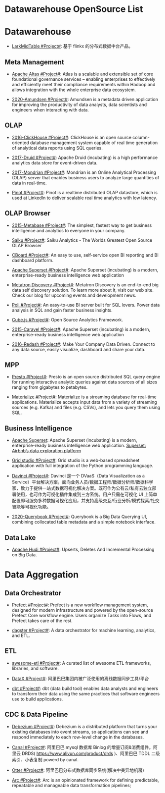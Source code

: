 # Datawarehouse OpenSource List

# Datawarehouse

- [LarkMidTable #Project#](https://github.com/wxgzgl/LarkMidTable): 基于 flinkx 的分布式数据中台产品。

## Meta Management

- [Apache Altas #Project#](https://atlas.apache.org/#/): Atlas is a scalable and extensible set of core foundational governance services – enabling enterprises to effectively and efficiently meet their compliance requirements within Hadoop and allows integration with the whole enterprise data ecosystem.

- [2020-Amundsen #Project#](https://github.com/amundsen-io/amundsen): Amundsen is a metadata driven application for improving the productivity of data analysts, data scientists and engineers when interacting with data.

## OLAP

- [2016-ClickHouse #Project#](https://clickhouse.yandex/): ClickHouse is an open source column-oriented database management system capable of real time generation of analytical data reports using SQL queries.

- [2017-Druid #Project#](http://druid.io/): Apache Druid (incubating) is a high performance analytics data store for event-driven data.

- [2017-Mondrian #Project#](https://github.com/pentaho/mondrian): Mondrian is an Online Analytical Processing (OLAP) server that enables business users to analyze large quantities of data in real-time.

- [Pinot #Project#](https://github.com/linkedin/pinot): Pinot is a realtime distributed OLAP datastore, which is used at LinkedIn to deliver scalable real time analytics with low latency.

## OLAP Browser

- [2015-Metabase #Project#](https://github.com/metabase/metabase): The simplest, fastest way to get business intelligence and analytics to everyone in your company.

- [Saiku #Project#](https://github.com/OSBI/saiku): Saiku Analytics - The Worlds Greatest Open Source OLAP Browser

- [CBoard #Project#](https://github.com/TuiQiao/CBoard): An easy to use, self-service open BI reporting and BI dashboard platform.

- [Apache Superset #Project#](https://github.com/apache/incubator-superset): Apache Superset (incubating) is a modern, enterprise-ready business intelligence web application

- [Metatron Discovery #Project#](https://github.com/metatron-app/metatron-discovery): Metatron Discovery is an end-to-end big data self discovery solution. To learn more about it, visit our web site. Check our blog for upcoming events and development news.

- [Poli #Project#](https://github.com/shzlw/poli): An easy-to-use BI server built for SQL lovers. Power data analysis in SQL and gain faster business insights.

- [Cube.js #Project#](https://github.com/cube-js/cube.js): Open Source Analytics Framework.

- [2015-Caravel #Project#](https://github.com/airbnb/caravel): Apache Superset (incubating) is a modern, enterprise-ready business intelligence web application

- [2016-Redash #Project#](https://github.com/getredash/redash): Make Your Company Data Driven. Connect to any data source, easily visualize, dashboard and share your data.

## MPP

- [Presto #Project#](https://prestodb.io/): Presto is an open source distributed SQL query engine for running interactive analytic queries against data sources of all sizes ranging from gigabytes to petabytes.

- [Materialize #Project#](https://materialize.com/docs/): Materialize is a streaming database for real-time applications. Materialize accepts input data from a variety of streaming sources (e.g. Kafka) and files (e.g. CSVs), and lets you query them using SQL.

## Business Intelligence

- [Apache Superset](https://github.com/apache/incubator-superset): Apache Superset (incubating) is a modern, enterprise-ready business intelligence web application. [Superset: Airbnb’s data exploration platform](https://parg.co/bIh)

- [Grid studio #Project#](https://github.com/ricklamers/gridstudio): Grid studio is a web-based spreadsheet application with full integration of the Python programming language.

- [Davinci #Project#](https://edp963.github.io/davinci/): Davinci 是一个 DVaaS（Data Visualization as a Service）平台解决方案，面向业务人员/数据工程师/数据分析师/数据科学家，致力于提供一站式数据可视化解决方案。既可作为公有云/私有云独立部署使用，也可作为可视化插件集成到三方系统。用户只需在可视化 UI 上简单配置即可服务多种数据可视化应用，并支持高级交互/行业分析/模式探索/社交智能等可视化功能。

- [2020-Querybook #Project#](https://github.com/pinterest/querybook): Querybook is a Big Data Querying UI, combining collocated table metadata and a simple notebook interface.

## Data Lake

- [Apache Hudi #Project#](https://github.com/apache/incubator-hudi): Upserts, Deletes And Incremental Processing on Big Data.

# Data Aggregation

## Data Orchestrator

- [Prefect #Project#](https://github.com/PrefectHQ/prefect): Prefect is a new workflow management system, designed for modern infrastructure and powered by the open-source Prefect Core workflow engine. Users organize Tasks into Flows, and Prefect takes care of the rest.

- [dagster #Project#](https://github.com/dagster-io/dagster): A data orchestrator for machine learning, analytics, and ETL.

## ETL

- [awesome-etl #Project#](https://github.com/pawl/awesome-etl#workflow-managementengines): A curated list of awesome ETL frameworks, libraries, and software.

- [DataX #Project#](https://github.com/alibaba/DataX): 阿里巴巴集团内被广泛使用的离线数据同步工具/平台

- [dbt #Project#](https://github.com/fishtown-analytics/dbt): dbt (data build tool) enables data analysts and engineers to transform their data using the same practices that software engineers use to build applications.

## CDC & Data Pipeline

- [Debezium #Project#](https://debezium.io/docs/tutorial/): Debezium is a distributed platform that turns your existing databases into event streams, so applications can see and respond immediately to each row-level change in the databases.

- [Canal #Project#](https://github.com/alibaba/canal): 阿里巴巴 mysql 数据库 Binlog 的增量订阅&消费组件。阿里云 DRDS( https://www.aliyun.com/product/drds )、阿里巴巴 TDDL 二级索引、小表复制 powerd by canal.

- [Otter #Project#](https://github.com/alibaba/otter): 阿里巴巴分布式数据库同步系统(解决中美异地机房)

- [Arc #Project#](https://arc.tripl.ai/): Arc is an opinionated framework for defining predictable, repeatable and manageable data transformation pipelines;
